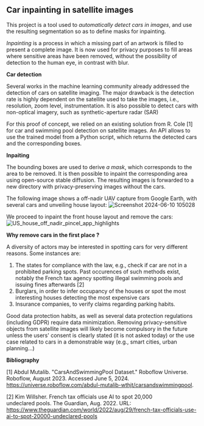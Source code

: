## **Car inpainting in satellite images**

This project is a tool used to *automatically detect cars in images*, and use the resulting segmentation so as to define masks for inpainting.

*Inpainting* is a process in which a missing part of an artwork is filled to present a complete image. It is now used for privacy purposes to fill areas where sensitive areas have been removed, without the possibility of detection to the human eye, in contrast with blur.

**Car detection**

Several works in the machine learning community already addressed the detection of cars on satellite imaging. The major drawback is the detection rate is highly dependent on the satellite used to take the images, i.e., resolution, zoom level, instrumentation. It is also possible to detect cars with non-optical imagery, such as synthetic-aperture radar (SAR)

For this proof of concept, we relied on an existing solution from R. Cole [1] for car and swimming pool detection on satellite images. An API allows to use the trained model from a Python script, which returns the detected cars and the corresponding boxes.

**Inpaiting**

The bounding boxes are used to derive *a mask*, which corresponds to the area to be removed.  It is then possible to inpaint the corresponding area using open-source stable diffusion. The resulting images is forwarded to a new directory with privacy-preserving images without the cars.

The following image shows a off-nadir UAV capture from Google Earth, with several cars and unveiling house layout:
![Screenshot 2024-06-10 105028](https://github.com/nathanael-denis/Satellite-car-privacy/assets/43931834/d6efe85c-2fab-4ad5-87ba-42276f8867e6)

We proceed to inpaint the front house layout and remove the cars:
![US_house_off_nadir_pincel_app_highlights](https://github.com/nathanael-denis/Satellite-car-privacy/assets/43931834/25fa376e-a1ac-4631-82e0-ddaa3ac2147e)



**Why remove cars in the first place ?**

A diversity of actors may be interested in spotting cars for very different reasons. Some instances are:

 1. The states for compliance with the law, e.g., check if car are not in a prohibited parking spots. Past occurences of such methods exist, notably the French tax agency spotting illegal swimming pools and issuing fines afterwards [2]
 2. Burglars, in order to infer occupancy of the houses or spot the most interesting houses detecting the most expensive cars
 3. Insurance companies, to verify claims regarding parking habits.

Good data protection habits, as well as several data protection regulations (including GDPR) require data minimization. Removing privacy-sensitive objects from satellite images will likely become compulsory in the future unless the users' consent is clearly stated (it is not asked today) or the use case related to cars in a demonstrable way (e.g., smart cities, urban planning...) 

**Bibliography**

[1] Abdul Mutalib. "CarsAndSwimmingPool Dataset." Roboflow Universe. Roboflow, August 2023. Accessed June 5, 2024. https://universe.roboflow.com/abdul-mutalib-wthjt/carsandswimmingpool.

[2] Kim Willsher. French tax officials use AI to spot 20,000  
undeclared pools.  The Guardian, Aug. 2022.  URL:  
https://www.theguardian.com/world/2022/aug/29/french-tax-officials-use-ai-to-spot-20000-undeclared-pools
